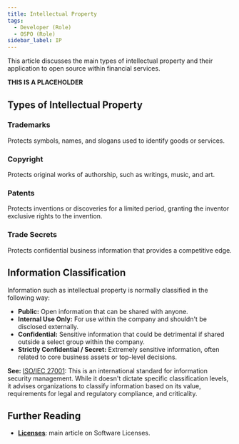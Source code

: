 ```yaml
---
title: Intellectual Property
tags: 
  - Developer (Role)
  - OSPO (Role)
sidebar_label: IP
---
```


This article discusses the main types of intellectual property and their application to open source within financial services.

**THIS IS A PLACEHOLDER**

## Types of Intellectual Property

### Trademarks

Protects symbols, names, and slogans used to identify goods or services.

### Copyright

Protects original works of authorship, such as writings, music, and art.

### Patents

Protects inventions or discoveries for a limited period, granting the inventor exclusive rights to the invention.

### Trade Secrets

Protects confidential business information that provides a competitive edge.

## Information Classification

Information such as intellectual property is normally classified in the following way:

- **Public:** Open information that can be shared with anyone.
- **Internal Use Only:** For use within the company and shouldn't be disclosed externally.
- **Confidential:** Sensitive information that could be detrimental if shared outside a select group within the company.
- **Strictly Confidential / Secret:** Extremely sensitive information, often related to core business assets or top-level decisions.

**See:** [ISO/IEC 27001](https://www.iso.org/cms/%20render/live/en/sites/isoorg/contents/data/standard/08/28/82875.html): This is an international standard for information security management. While it doesn't dictate specific classification levels, it advises organizations to classify information based on its value, requirements for legal and regulatory compliance, and criticality. 

## Further Reading

- **[Licenses](Licenses)**: main article on Software Licenses.
